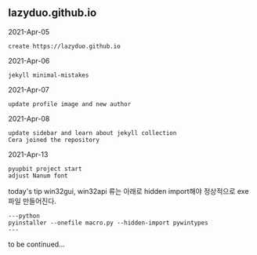 ## lazyduo.github.io
2021-Apr-05

    create https://lazyduo.github.io

2021-Apr-06

    jekyll minimal-mistakes
    
2021-Apr-07

    update profile image and new author
    
2021-Apr-08

    update sidebar and learn about jekyll collection
    Cera joined the repository
    
2021-Apr-13

    pyupbit project start
    adjust Nanum font
    
today's tip
win32gui, win32api 류는 아래로 hidden import해야 정상적으로 exe 파일 만들어진다.

    ---python
    pyinstaller --onefile macro.py --hidden-import pywintypes
    ---
    
to be continued...
